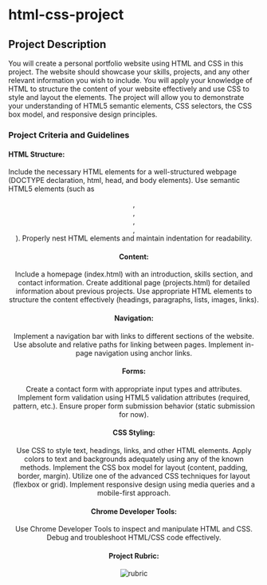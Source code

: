 # html-css-project

## Project Description
You will create a personal portfolio website using HTML and CSS in this project. The website should showcase your skills, projects, and any other relevant information you wish to include. You will apply your knowledge of HTML to structure the content of your website effectively and use CSS to style and layout the elements. The project will allow you to demonstrate your understanding of HTML5 semantic elements, CSS selectors, the CSS box model, and responsive design principles.

### Project Criteria and Guidelines

#### HTML Structure:
Include the necessary HTML elements for a well-structured webpage (DOCTYPE declaration, html, head, and body elements).
Use semantic HTML5 elements (such as <header>, <footer>, <nav>, <article>, <section>).
Properly nest HTML elements and maintain indentation for readability.

#### Content:
Include a homepage (index.html) with an introduction, skills section, and contact information.
Create additional page (projects.html) for detailed information about previous projects.
Use appropriate HTML elements to structure the content effectively (headings, paragraphs, lists, images, links).

#### Navigation:
Implement a navigation bar with links to different sections of the website.
Use absolute and relative paths for linking between pages.
Implement in-page navigation using anchor links.

#### Forms:
Create a contact form with appropriate input types and attributes.
Implement form validation using HTML5 validation attributes (required, pattern, etc.).
Ensure proper form submission behavior (static submission for now).

#### CSS Styling:
Use CSS to style text, headings, links, and other HTML elements.
Apply colors to text and backgrounds adequately using any of the known methods.
Implement the CSS box model for layout (content, padding, border, margin).
Utilize one of the advanced CSS techniques for layout (flexbox or grid).
Implement responsive design using media queries and a mobile-first approach.

#### Chrome Developer Tools:
Use Chrome Developer Tools to inspect and manipulate HTML and CSS.
Debug and troubleshoot HTML/CSS code effectively.

#### Project Rubric:

![rubric](https://github.com/202404-Y-ZA-FSW/html-css-project/assets/110013797/1fd92329-09b2-4119-9af8-75324f4305a8)



